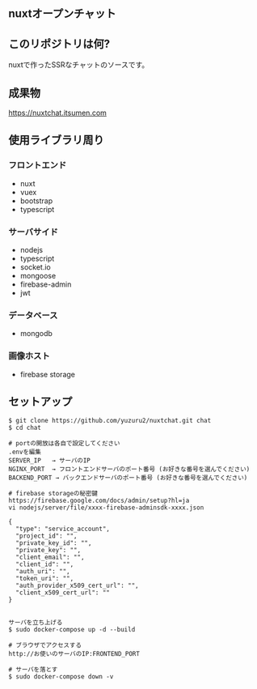 ## nuxtオープンチャット

## このリポジトリは何?

nuxtで作ったSSRなチャットのソースです。

## 成果物

https://nuxtchat.itsumen.com

## 使用ライブラリ周り

### フロントエンド

- nuxt
- vuex
- bootstrap
- typescript

### サーバサイド

- nodejs
- typescript
- socket.io
- mongoose
- firebase-admin
- jwt

### データベース
- mongodb

### 画像ホスト
- firebase storage

## セットアップ

```
$ git clone https://github.com/yuzuru2/nuxtchat.git chat
$ cd chat

# portの開放は各自で設定してください
.envを編集 
SERVER_IP   → サーバのIP
NGINX_PORT  → フロントエンドサーバのポート番号 (お好きな番号を選んでください)
BACKEND_PORT → バックエンドサーバのポート番号 (お好きな番号を選んでください)

# firebase storageの秘密鍵 https://firebase.google.com/docs/admin/setup?hl=ja
vi nodejs/server/file/xxxx-firebase-adminsdk-xxxx.json

{
  "type": "service_account",
  "project_id": "",
  "private_key_id": "",
  "private_key": "",
  "client_email": "",
  "client_id": "",
  "auth_uri": "",
  "token_uri": "",
  "auth_provider_x509_cert_url": "",
  "client_x509_cert_url": ""
}


サーバを立ち上げる
$ sudo docker-compose up -d --build

# ブラウザでアクセスする
http://お使いのサーバのIP:FRONTEND_PORT

# サーバを落とす
$ sudo docker-compose down -v
```
